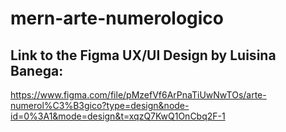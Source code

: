 # mern-arte-numerologico

## Link to the Figma UX/UI Design by Luisina Banega:

https://www.figma.com/file/pMzefVf6ArPnaTiUwNwTOs/arte-numerol%C3%B3gico?type=design&node-id=0%3A1&mode=design&t=xqzQ7KwQ1OnCbq2F-1
